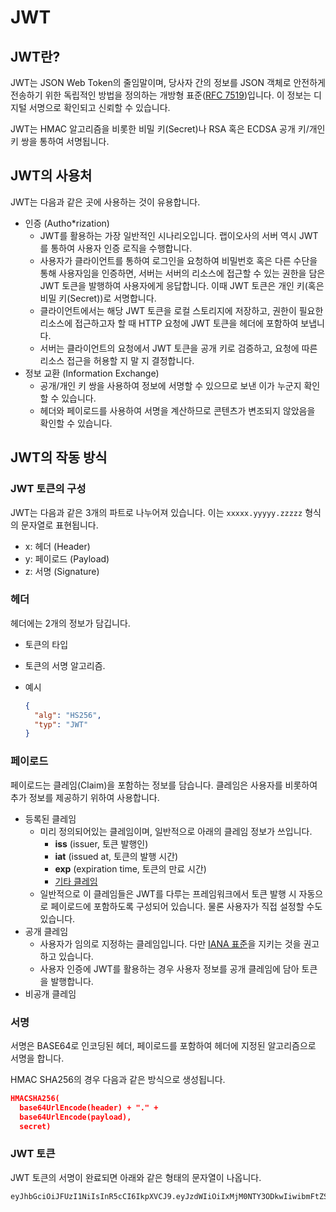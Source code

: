 # JWT

## JWT란?

JWT는 JSON Web Token의 줄임말이며, 당사자 간의 정보를 JSON 객체로 안전하게 전송하기 위한 독립적인 방법을 정의하는 개방형 표준([RFC 7519](https://www.rfc-editor.org/rfc/rfc7519))입니다. 이 정보는 디지털 서명으로 확인되고 신뢰할 수 있습니다.

JWT는 HMAC 알고리즘을 비롯한 비밀 키(Secret)나 RSA 혹은 ECDSA 공개 키/개인 키 쌍을 통하여 서명됩니다.

## JWT의 사용처

JWT는 다음과 같은 곳에 사용하는 것이 유용합니다.

* 인증 (Autho*rization)
    * JWT를 활용하는 가장 일반적인 시나리오입니다. 랩이오사의 서버 역시 JWT를 통하여 사용자 인증 로직을 수행합니다.
    * 사용자가 클라이언트를 통하여 로그인을 요청하여 비밀번호 혹은 다른 수단을 통해 사용자임을 인증하면, 서버는 서버의 리소스에 접근할 수 있는 권한을 담은 JWT 토큰을 발행하여 사용자에게 응답합니다. 이때 JWT 토큰은 개인 키(혹은 비밀 키(Secret))로 서명합니다.
    * 클라이언트에서는 해당 JWT 토큰을 로컬 스토리지에 저장하고, 권한이 필요한 리소스에 접근하고자 할 때 HTTP 요청에 JWT 토큰을 헤더에 포함하여 보냅니다.
    * 서버는 클라이언트의 요청에서 JWT 토큰을 공개 키로 검증하고, 요청에 따른 리소스 접근을 허용할 지 말 지 결정합니다.
* 정보 교환 (Information Exchange)
    * 공개/개인 키 쌍을 사용하여 정보에 서명할 수 있으므로 보낸 이가 누군지 확인할 수 있습니다.
    * 헤더와 페이로드를 사용하여 서명을 계산하므로 콘텐츠가 변조되지 않았음을 확인할 수 있습니다.

## JWT의 작동 방식

### JWT 토큰의 구성

JWT는 다음과 같은 3개의 파트로 나누어져 있습니다. 이는 `xxxxx.yyyyy.zzzzz` 형식의 문자열로 표현됩니다.

* x: 헤더 (Header)
* y: 페이로드 (Payload)
* z: 서명 (Signature)

### 헤더

헤더에는 2개의 정보가 담깁니다. 

* 토큰의 타입
* 토큰의 서명 알고리즘.
* 예시
    
    ```json
    {
      "alg": "HS256",
      "typ": "JWT"
    }
    ```
    

### 페이로드

페이로드는 클레임(Claim)을 포함하는 정보를 담습니다. 클레임은 사용자를 비롯하여 추가 정보를 제공하기 위하여 사용합니다.

* 등록된 클레임
    * 미리 정의되어있는 클레임이며, 일반적으로 아래의 클레임 정보가 쓰입니다.
        * **iss** (issuer, 토큰 발행인)
        * **iat** (issued at, 토큰의 발행 시간)
        * **exp** (expiration time, 토큰의 만료 시간)
        * [기타 클레임](https://tools.ietf.org/html/rfc7519#section-4.1)
    * 일반적으로 이 클레임들은 JWT를 다루는 프레임워크에서 토큰 발행 시 자동으로 페이로드에 포함하도록 구성되어 있습니다. 물론 사용자가 직접 설정할 수도 있습니다.
* 공개 클레임
    * 사용자가 임의로 지정하는 클레임입니다. 다만 [IANA 표준](https://www.iana.org/assignments/jwt/jwt.xhtml)을 지키는 것을 권고하고 있습니다.
    * 사용자 인증에 JWT를 활용하는 경우 사용자 정보를 공개 클레임에 담아 토큰을 발행합니다.
* 비공개 클레임

### 서명

서명은 BASE64로 인코딩된 헤더, 페이로드를 포함하여 헤더에 지정된 알고리즘으로 서명을 합니다.

HMAC SHA256의 경우 다음과 같은 방식으로 생성됩니다.

```json
HMACSHA256(
  base64UrlEncode(header) + "." +
  base64UrlEncode(payload),
  secret)
```

### JWT 토큰

JWT 토큰의 서명이 완료되면 아래와 같은 형태의 문자열이 나옵니다.

```bash
eyJhbGciOiJFUzI1NiIsInR5cCI6IkpXVCJ9.eyJzdWIiOiIxMjM0NTY3ODkwIiwibmFtZSI6IkpvaG4gRG9lIiwiYWRtaW4iOnRydWUsImlhdCI6MTUxNjIzOTAyMn0.tyh-VfuzIxCyGYDlkBA7DfyjrqmSHu6pQ2hoZuFqUSLPNY2N0mpHb3nk5K17HWP_3cYHBw7AhHale5wky6-sVA
```